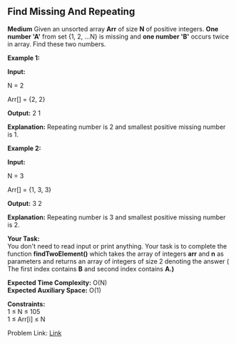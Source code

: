 ## Find Missing And Repeating
**Medium**
Given an unsorted array  **Arr**  of size  **N**  of positive integers.  **One number 'A'**  from set {1, 2, …N} is missing and  **one number 'B'**  occurs twice in array. Find these two numbers.

**Example 1:**

**Input:** 

N = 2

Arr[] = {2, 2}

**Output:** 2 1

**Explanation:** Repeating number is 2 and 
smallest positive missing number is 1. 

**Example 2:**

**Input:** 

N = 3

Arr[] = {1, 3, 3}

**Output:** 3 2

**Explanation:** Repeating number is 3 and smallest positive missing number is 2. 

**Your Task:**  
You don't need to read input or print anything. Your task is to complete the function **findTwoElement()** which takes the array of integers **arr** and **n** as parameters and returns an array of integers of size 2 denoting the answer ( The first index contains **B** and second index contains **A.)**

**Expected Time Complexity:** O(N)  
**Expected Auxiliary Space:** O(1)

**Constraints:**  
1 ≤ N ≤ 105  
1 ≤ Arr[i] ≤ N

Problem Link: [Link](https://practice.geeksforgeeks.org/problems/find-missing-and-repeating2512/1)

